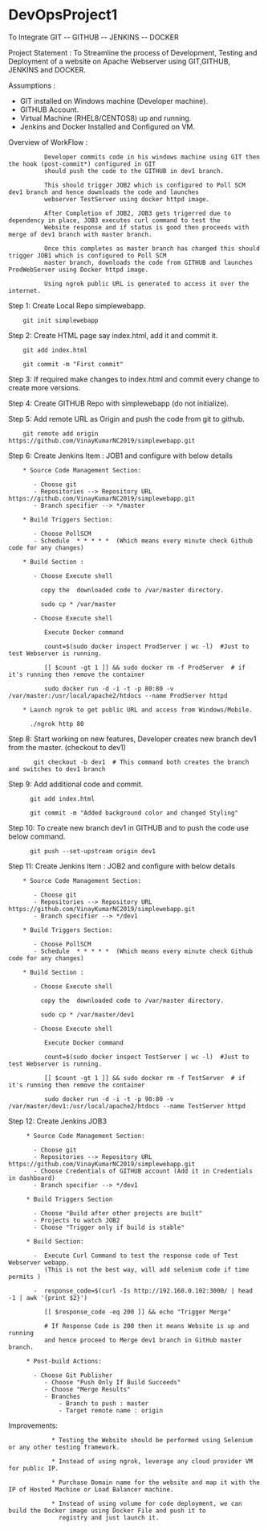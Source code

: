 # DevOpsProject1

To Integrate GIT -- GITHUB -- JENKINS -- DOCKER 

 Project Statement : To Streamline the process of Development, Testing and Deployment of a website on Apache Webserver 
                     using GIT,GITHUB, JENKINS and DOCKER. 
                     
 Assumptions :
 
 * GIT installed on Windows machine (Developer machine).
 * GITHUB Account.
 * Virtual Machine (RHEL8/CENTOS8) up and running.
 * Jenkins and Docker Installed and Configured on VM.
 
  Overview of WorkFlow : 
  
              Developer commits code in his windows machine using GIT then the hook (post-commit*) configured in GIT 
              should push the code to the GITHUB in dev1 branch. 
              
              This should trigger JOB2 which is configured to Poll SCM dev1 branch and hence downloads the code and launches 
              webserver TestServer using docker httpd image.
              
              After Completion of JOB2, JOB3 gets trigerred due to dependency in place, JOB3 executes curl command to test the
              Website response and if status is good then proceeds with merge of dev1 branch with master branch.
              
              Once this completes as master branch has changed this should trigger JOB1 which is configured to Poll SCM
              master branch, downloads the code from GITHUB and launches ProdWebServer using Docker httpd image.
              
              Using ngrok public URL is generated to access it over the internet. 
           
              
              
 
 Step 1: Create Local Repo simplewebapp.
 
        git init simplewebapp
        
 Step 2: Create HTML page say index.html, add it and commit it.
 
        git add index.html
        
        git commit -m "First commit"
        
Step 3: If required make changes to index.html and commit every change to create more versions.

Step 4: Create GITHUB Repo with simplewebapp (do not initialize).

Step 5: Add remote URL as Origin and push the code from git to github.

        git remote add origin https://github.com/VinayKumarNC2019/simplewebapp.git 
        
Step 6: Create Jenkins Item : JOB1  and configure with below details

        * Source Code Management Section:
        
           - Choose git
           - Repositories --> Repository URL https://github.com/VinayKumarNC2019/simplewebapp.git
           - Branch specifier --> */master
          
        * Build Triggers Section:
        
           - Choose PollSCM
           - Schedule  * * * * *  (Which means every minute check Github code for any changes)
           
        * Build Section :
        
           - Choose Execute shell 
           
             copy the  downloaded code to /var/master directory.
             
             sudo cp * /var/master
             
           - Choose Execute shell 
           
              Execute Docker command 
        
              count=$(sudo docker inspect ProdServer | wc -l)  #Just to test Webserver is running.
        
              [[ $count -gt 1 ]] && sudo docker rm -f ProdServer  # if it's running then remove the container

              sudo docker run -d -i -t -p 80:80 -v /var/master:/usr/local/apache2/htdocs --name ProdServer httpd

        * Launch ngrok to get public URL and access from Windows/Mobile.
        
          ./ngrok http 80
        
        
Step 8:   Start working on new features, Developer creates new branch dev1 from the master. (checkout to dev1)

           git checkout -b dev1  # This command both creates the branch and switches to dev1 branch
           
Step 9:   Add additional code and commit.

          git add index.html
          
          git commit -m "Added background color and changed Styling"
          

Step 10:  To create new branch dev1 in GITHUB and to push the code use below command.

          git push --set-upstream origin dev1 

Step 11:  Create Jenkins Item : JOB2  and configure with below details

        * Source Code Management Section:
        
           - Choose git
           - Repositories --> Repository URL https://github.com/VinayKumarNC2019/simplewebapp.git
           - Branch specifier --> */dev1
          
        * Build Triggers Section:
        
           - Choose PollSCM
           - Schedule  * * * * *  (Which means every minute check Github code for any changes)
           
        * Build Section :
        
           - Choose Execute shell 
           
             copy the  downloaded code to /var/master directory.
             
             sudo cp * /var/master/dev1
             
           - Choose Execute shell 
           
              Execute Docker command 
        
              count=$(sudo docker inspect TestServer | wc -l)  #Just to test Webserver is running.
        
              [[ $count -gt 1 ]] && sudo docker rm -f TestServer  # if it's running then remove the container

              sudo docker run -d -i -t -p 90:80 -v /var/master/dev1:/usr/local/apache2/htdocs --name TestServer httpd
           
           
Step 12:  Create Jenkins JOB3

         * Source Code Management Section:
        
           - Choose git
           - Repositories --> Repository URL https://github.com/VinayKumarNC2019/simplewebapp.git
           - Choose Credentials of GITHUB account (Add it in Credentials in dashboard)
           - Branch specifier --> */dev1

         * Build Triggers Section
         
           - Choose "Build after other projects are built"
           - Projects to watch JOB2 
           - Choose "Trigger only if build is stable"
            
         * Build Section:
        
           -  Execute Curl Command to test the response code of Test Webserver webapp. 
              (This is not the best way, will add selenium code if time permits )
        
           -  response_code=$(curl -Is http://192.168.0.102:3000/ | head -1 | awk '{print $2}')

              [[ $response_code -eq 200 ]] && echo "Trigger Merge"
              
              # If Response Code is 200 then it means Website is up and running 
              and hence proceed to Merge dev1 branch in GitHub master branch.
                    
         * Post-build Actions: 
         
           - Choose Git Publisher
              - Choose "Push Only If Build Succeeds"
              - Choose "Merge Results"
              - Branches 
                  - Branch to push : master
                  - Target remote name : origin
                     
          
  Improvements:
  
                * Testing the Website should be performed using Selenium or any other testing framework.
                
                * Instead of using ngrok, leverage any cloud provider VM for public IP.
                
                * Purchase Domain name for the website and map it with the IP of Hosted Machine or Load Balancer machine.
                
                * Instead of using volume for code deployment, we can build the Docker image using Docker File and push it to
                  registry and just launch it. 
               

 
 
